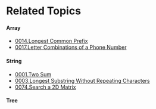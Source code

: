 # Related Topics

#### Array

- [0014.Longest Common Prefix](algorithms/0014.longest-common-prefix/README.md)
- [0017.Letter Combinations of a Phone
  Number](algorithms/0017.letter-combinations-of-a-phone-number/README.md)

#### String

- [0001.Two Sum](algorithms/0001.two-sum/README.md)
- [0003.Longest Substring Without Repeating
  Characters](algorithms/0003.longest-substring-without-repeating-characters/README.md)
- [0074.Search a 2D Matrix](algorithms/0074.search-a-2d-matrix/README.md)

#### Tree
